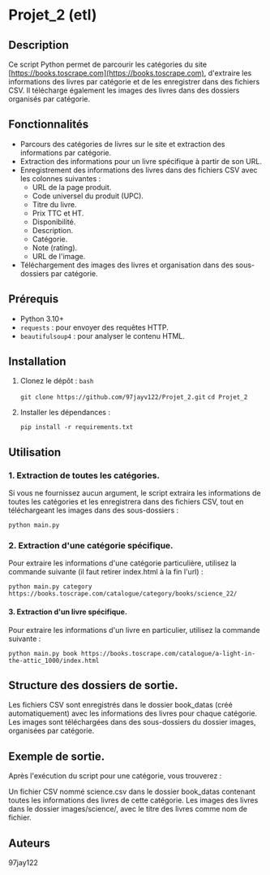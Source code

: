 # Projet_2 (etl)

## Description

Ce script Python permet de parcourir les catégories du site [https://books.toscrape.com](https://books.toscrape.com), d'extraire les informations des livres par catégorie et de les enregistrer dans des fichiers CSV. Il télécharge également les images des livres dans des dossiers organisés par catégorie.

## Fonctionnalités

- Parcours des catégories de livres sur le site et extraction des informations par catégorie.
- Extraction des informations pour un livre spécifique à partir de son URL.
- Enregistrement des informations des livres dans des fichiers CSV avec les colonnes suivantes :
  - URL de la page produit.
  - Code universel du produit (UPC).
  - Titre du livre.
  - Prix TTC et HT.
  - Disponibilité.
  - Description.
  - Catégorie.
  - Note (rating).
  - URL de l'image.
- Téléchargement des images des livres et organisation dans des sous-dossiers par catégorie.

## Prérequis

- Python 3.10+
- `requests` : pour envoyer des requêtes HTTP.
- `beautifulsoup4` : pour analyser le contenu HTML.

## Installation

1. Clonez le dépôt :
   `bash`
   
   `git clone https://github.com/97jayv122/Projet_2.git`
   `cd Projet_2`

2. Installer les dépendances :
   
   `pip install -r requirements.txt`

## Utilisation
### 1. Extraction de toutes les catégories.
   
   Si vous ne fournissez aucun argument, le script extraira les informations de toutes les catégories et les enregistrera dans des fichiers CSV,
   tout en téléchargeant les images dans des sous-dossiers :

   `python main.py`

### 2. Extraction d'une catégorie spécifique.
   Pour extraire les informations d'une catégorie particulière, utilisez la commande suivante (il faut retirer index.html à la fin l'url) :

   `python main.py category https://books.toscrape.com/catalogue/category/books/science_22/`

#### 3. Extraction d'un livre spécifique.
   Pour extraire les informations d'un livre en particulier, utilisez la commande suivante :

   `python main.py book https://books.toscrape.com/catalogue/a-light-in-the-attic_1000/index.html`

## Structure des dossiers de sortie.

Les fichiers CSV sont enregistrés dans le dossier book_datas (créé automatiquement) avec les informations des livres pour chaque catégorie.
Les images sont téléchargées dans des sous-dossiers du dossier images, organisées par catégorie.

## Exemple de sortie.

Après l'exécution du script pour une catégorie, vous trouverez :

Un fichier CSV nommé science.csv dans le dossier book_datas contenant toutes les informations des livres de cette catégorie.
Les images des livres dans le dossier images/science/, avec le titre des livres comme nom de fichier.

## Auteurs
97jay122
